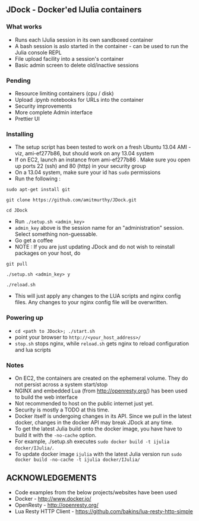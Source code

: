 ## JDock - Docker'ed IJulia containers

### What works

- Runs each IJulia session in its own sandboxed container
- A bash session is aslo started in the container - can be used to run the Julia console REPL
- File upload facility into a session's container
- Basic admin screen to delete old/inactive sessions

### Pending
- Resource limiting containers (cpu / disk)
- Upload .ipynb notebooks for URLs into the container
- Security improvements
- More complete Admin interface
- Prettier UI


### Installing

- The setup script has been tested to work on a fresh Ubuntu 13.04 AMI - viz, ami-ef277b86, but should work on any 13.04 system
- If on EC2, launch an instance from ami-ef277b86 . Make sure you open up ports 22 (ssh) and 80 (http) in your security group 
- On a 13.04 system, make sure your id has `sudo` permissions
- Run the following :

```
sudo apt-get install git

git clone https://github.com/amitmurthy/JDock.git

cd JDock
```

- Run `./setup.sh <admin_key>` 
- `admin_key` above is the session name for an "administration" session. Select something non-guessable.
- Go get a coffee
- NOTE : If you are just updating JDock and do not wish to reinstall packages on your host, do


```
git pull

./setup.sh <admin_key> y

./reload.sh
```

- This will just apply any changes to the LUA scripts and nginx config files. Any changes to your nginx config file will be overwritten.


### Powering up

- `cd <path to JDock>; ./start.sh`
- point your browser to `http://<your_host_address>/`
- `stop.sh` stops nginx, while `reload.sh` gets nginx to reload configuration and lua scripts 




### Notes

- On EC2, the containers are created on the ephemeral volume. They do not persist across a system start/stop
- NGINX and embedded Lua (from http://openresty.org/) has been used to build the web interface
- Not recommended to host on the public internet just yet. 
- Security is mostly a TODO at this time.
- Docker itself is undergoing changes in its API. Since we pull in the latest docker, changes in the docker API may break JDock at any time.
- To get the latest Julia build onto the docker image, you have have to build it with the `-no-cache` option. 
- For example, ./setup.sh executes `sudo docker build -t ijulia docker/IJulia/`. 
- To update docker image `ijulia` with the latest Julia version run `sudo docker build -no-cache -t ijulia docker/IJulia/`
  
## ACKNOWLEDGEMENTS 

- Code examples from the below projects/websites have been used
- Docker - http://www.docker.io/
- OpenResty - http://openresty.org/
- Lua Resty HTTP Client - https://github.com/bakins/lua-resty-http-simple
